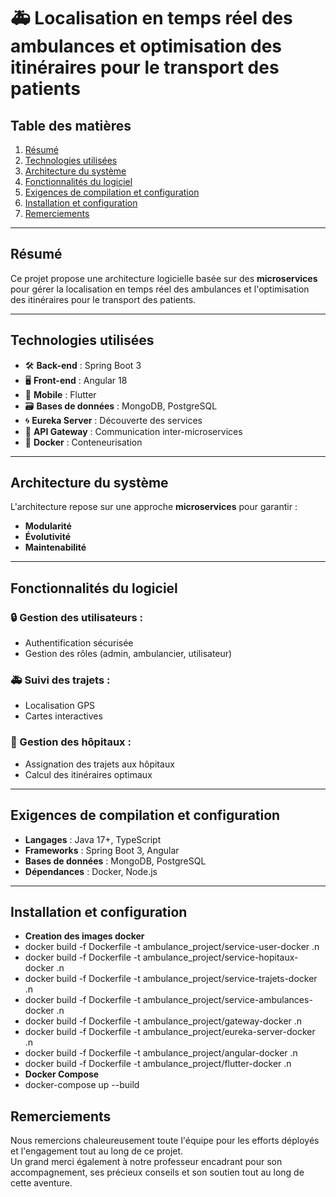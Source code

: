 # 🚑 Localisation en temps réel des ambulances et optimisation des itinéraires pour le transport des patients

## Table des matières
1. [Résumé](#résumé)
2. [Technologies utilisées](#technologies-utilisées)
3. [Architecture du système](#architecture-du-système)
4. [Fonctionnalités du logiciel](#fonctionnalités-du-logiciel)
5. [Exigences de compilation et configuration](#exigences-de-compilation-et-configuration)
6. [Installation et configuration](#installation-et-configuration)
7. [Remerciements](#remerciements)

---

## Résumé
Ce projet propose une architecture logicielle basée sur des **microservices** pour gérer la localisation en temps réel des ambulances et l'optimisation des itinéraires pour le transport des patients.  

---

## Technologies utilisées
- 🛠️ **Back-end** : Spring Boot 3  
- 🖥️ **Front-end** : Angular 18  
- 📱 **Mobile** : Flutter  
- 🗃️ **Bases de données** : MongoDB, PostgreSQL  
- 🌀 **Eureka Server** : Découverte des services  
- 🚪 **API Gateway** : Communication inter-microservices  
- 🐳 **Docker** : Conteneurisation  

---

## Architecture du système
L'architecture repose sur une approche **microservices** pour garantir :  
- **Modularité**  
- **Évolutivité**  
- **Maintenabilité**

---

## Fonctionnalités du logiciel
### 🔒 Gestion des utilisateurs :
- Authentification sécurisée
- Gestion des rôles (admin, ambulancier, utilisateur)

### 🚑 Suivi des trajets :
- Localisation GPS
- Cartes interactives

### 🏥 Gestion des hôpitaux :
- Assignation des trajets aux hôpitaux  
- Calcul des itinéraires optimaux  

---

## Exigences de compilation et configuration
- **Langages** : Java 17+, TypeScript  
- **Frameworks** : Spring Boot 3, Angular  
- **Bases de données** : MongoDB, PostgreSQL  
- **Dépendances** : Docker, Node.js  

---

## Installation et configuration
- **Creation des images docker**
- docker build -f Dockerfile -t ambulance_project/service-user-docker .n
- docker build -f Dockerfile -t ambulance_project/service-hopitaux-docker .n
- docker build -f Dockerfile -t ambulance_project/service-trajets-docker .n
- docker build -f Dockerfile -t ambulance_project/service-ambulances-docker .n
- docker build -f Dockerfile -t ambulance_project/gateway-docker .n
- docker build -f Dockerfile -t ambulance_project/eureka-server-docker .n
- docker build -f Dockerfile -t ambulance_project/angular-docker .n
- docker build -f Dockerfile -t ambulance_project/flutter-docker .n
- **Docker Compose**
- docker-compose up --build

## Remerciements

Nous remercions chaleureusement toute l'équipe pour les efforts déployés et l'engagement tout au long de ce projet.  
Un grand merci également à notre professeur encadrant pour son accompagnement, ses précieux conseils et son soutien tout au long de cette aventure.  

